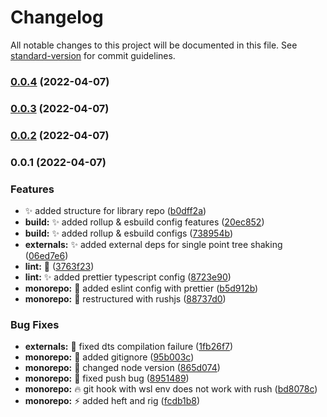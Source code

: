 # Changelog

All notable changes to this project will be documented in this file. See [standard-version](https://github.com/conventional-changelog/standard-version) for commit guidelines.

### [0.0.4](https://github.com/fellwork/foreman/compare/v0.0.3...v0.0.4) (2022-04-07)

### [0.0.3](https://github.com/fellwork/foreman/compare/v0.0.2...v0.0.3) (2022-04-07)

### [0.0.2](https://github.com/fellwork/foreman/compare/v0.0.1...v0.0.2) (2022-04-07)

### 0.0.1 (2022-04-07)


### Features

* :sparkles: added structure for library repo ([b0dff2a](https://github.com/fellwork/foreman/commit/b0dff2a73cff803fc39b08c64ab3a8d8b3cbafd7))
* **build:** :sparkles: added rollup & esbuild config features ([20ec852](https://github.com/fellwork/foreman/commit/20ec852944ae75caffedfbe32dc68998dbe3aef7))
* **build:** :sparkles: added rollup & esbuild configs ([738954b](https://github.com/fellwork/foreman/commit/738954ba833951f7f8141a63a22b646ee0f642fe))
* **externals:** :sparkles: added external deps for single point tree shaking ([06ed7e6](https://github.com/fellwork/foreman/commit/06ed7e61a98fb37524f56c1bcf9ed33aacc73710))
* **lint:** :construction: ([3763f23](https://github.com/fellwork/foreman/commit/3763f233bb65120b349db260f92395b26d8cd0d9))
* **lint:** :sparkles: added prettier typescript config ([8723e90](https://github.com/fellwork/foreman/commit/8723e9022f98db5d2539eb0b76fbcb879e9dc4b7))
* **monorepo:** :art: added eslint config with prettier ([b5d912b](https://github.com/fellwork/foreman/commit/b5d912b40d78f90ac69df9c0cfc113e698591545))
* **monorepo:** :art: restructured with rushjs ([88737d0](https://github.com/fellwork/foreman/commit/88737d0ecec5b51b760d29f86c40391e5a59b2c6))


### Bug Fixes

* **externals:** :bug: fixed dts compilation failure ([1fb26f7](https://github.com/fellwork/foreman/commit/1fb26f74d4335330781b04bbc4f4db89063f4e4d))
* **monorepo:** :bug: added gitignore ([95b003c](https://github.com/fellwork/foreman/commit/95b003c5a0ec7addde78f6cd799b5a3de163bf4e))
* **monorepo:** :bug: changed node version ([865d074](https://github.com/fellwork/foreman/commit/865d074f0496a42c73b86276095f969580198852))
* **monorepo:** :bug: fixed push bug ([8951489](https://github.com/fellwork/foreman/commit/895148931dc7d2acd4f97e88a921c2467af3c4dd))
* **monorepo:** :fire: git hook with wsl env does not work with rush ([bd8078c](https://github.com/fellwork/foreman/commit/bd8078c41e15a0fcff877a4569eb5cd479a2cfdc))
* **monorepo:** :zap: added heft and rig ([fcdb1b8](https://github.com/fellwork/foreman/commit/fcdb1b8b2c2428f0b815788b4131d401bb3d0a0c))
